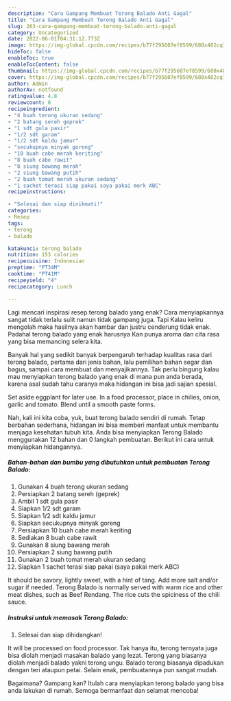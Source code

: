 ```yaml
---
description: "Cara Gampang Membuat Terong Balado Anti Gagal"
title: "Cara Gampang Membuat Terong Balado Anti Gagal"
slug: 263-cara-gampang-membuat-terong-balado-anti-gagal
category: Uncategorized
date: 2022-06-01T04:31:12.773Z
image: https://img-global.cpcdn.com/recipes/b77f295607ef8599/680x482cq70/terong-balado-foto-resep-utama.jpg
hideToc: false
enableToc: true
enableTocContent: false
thumbnail: https://img-global.cpcdn.com/recipes/b77f295607ef8599/680x482cq70/terong-balado-foto-resep-utama.jpg
cover: https://img-global.cpcdn.com/recipes/b77f295607ef8599/680x482cq70/terong-balado-foto-resep-utama.jpg
author: Admin
authorAv: notfound
ratingvalue: 4.8
reviewcount: 8
recipeingredient:
- "4 buah terong ukuran sedang"
- "2 batang sereh geprek"
- "1 sdt gula pasir"
- "1/2 sdt garam"
- "1/2 sdt kaldu jamur"
- "secukupnya minyak goreng"
- "10 buah cabe merah keriting"
- "8 buah cabe rawit"
- "8 siung bawang merah"
- "2 siung bawang putih"
- "2 buah tomat merah ukuran sedang"
- "1 sachet terasi siap pakai saya pakai merk ABC"
recipeinstructions:

- "Selesai dan siap dinikmati!"
categories:
- Resep
tags:
- terong
- balado

katakunci: terong balado 
nutrition: 153 calories
recipecuisine: Indonesian
preptime: "PT34M"
cooktime: "PT41M"
recipeyield: "4"
recipecategory: Lunch

---
```



Lagi mencari inspirasi resep terong balado yang enak? Cara menyiapkannya sangat tidak terlalu sulit namun tidak gampang juga. Tapi Kalau keliru mengolah maka hasilnya akan hambar dan justru cenderung tidak enak. Padahal terong balado yang enak harusnya Kan punya aroma dan cita rasa yang bisa memancing selera kita.


Banyak hal yang sedikit banyak berpengaruh terhadap kualitas rasa dari terong balado, pertama dari jenis bahan, lalu pemilihan bahan segar dan bagus, sampai cara membuat dan menyajikannya. Tak perlu bingung kalau mau menyiapkan terong balado yang enak di mana pun anda berada, karena asal sudah tahu caranya maka hidangan ini bisa jadi sajian spesial.

Set aside eggplant for later use. In a food processor, place in chilies, onion, garlic and tomato. Blend until a smooth paste forms.


Nah, kali ini kita coba, yuk, buat terong balado sendiri di rumah. Tetap berbahan sederhana, hidangan ini bisa memberi manfaat untuk membantu menjaga kesehatan tubuh kita. Anda bisa menyiapkan Terong Balado menggunakan 12 bahan dan 0 langkah pembuatan. Berikut ini cara untuk menyiapkan hidangannya.

<!--inarticleads1-->

##### Bahan-bahan dan bumbu yang dibutuhkan untuk pembuatan Terong Balado:

1. Gunakan 4 buah terong ukuran sedang
1. Persiapkan 2 batang sereh (geprek)
1. Ambil 1 sdt gula pasir
1. Siapkan 1/2 sdt garam
1. Siapkan 1/2 sdt kaldu jamur
1. Siapkan secukupnya minyak goreng
1. Persiapkan 10 buah cabe merah keriting
1. Sediakan 8 buah cabe rawit
1. Gunakan 8 siung bawang merah
1. Persiapkan 2 siung bawang putih
1. Gunakan 2 buah tomat merah ukuran sedang
1. Siapkan 1 sachet terasi siap pakai (saya pakai merk ABC)


It should be savory, lightly sweet, with a hint of tang. Add more salt and/or sugar if needed. Terong Balado is normally served with warm rice and other meat dishes, such as Beef Rendang. The rice cuts the spiciness of the chili sauce. 

<!--inarticleads2-->

##### Instruksi untuk memasak Terong Balado:


1. Selesai dan siap dihidangkan!

It will be processed on food processor. Tak hanya itu, terong ternyata juga bisa diolah menjadi masakan balado yang lezat. Terong yang biasanya diolah menjadi balado yakni terong ungu. Balado terong biasanya dipadukan dengan teri ataupun petai. Selain enak, pembuatannya pun sangat mudah. 

Bagaimana? Gampang kan? Itulah cara menyiapkan terong balado yang bisa anda lakukan di rumah. Semoga bermanfaat dan selamat mencoba!
